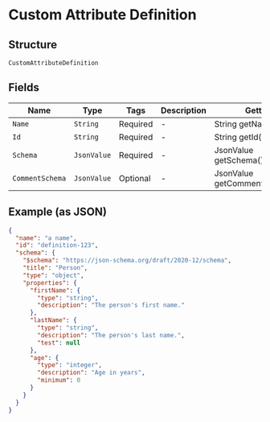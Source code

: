 
# Custom Attribute Definition

## Structure

`CustomAttributeDefinition`

## Fields

| Name | Type | Tags | Description | Getter | Setter |
|  --- | --- | --- | --- | --- | --- |
| `Name` | `String` | Required | - | String getName() | setName(String name) |
| `Id` | `String` | Required | - | String getId() | setId(String id) |
| `Schema` | `JsonValue` | Required | - | JsonValue getSchema() | setSchema(JsonValue schema) |
| `CommentSchema` | `JsonValue` | Optional | - | JsonValue getCommentSchema() | setCommentSchema(JsonValue commentSchema) |

## Example (as JSON)

```json
{
  "name": "a name",
  "id": "definition-123",
  "schema": {
    "$schema": "https://json-schema.org/draft/2020-12/schema",
    "title": "Person",
    "type": "object",
    "properties": {
      "firstName": {
        "type": "string",
        "description": "The person's first name."
      },
      "lastName": {
        "type": "string",
        "description": "The person's last name.",
        "test": null
      },
      "age": {
        "type": "integer",
        "description": "Age in years",
        "minimum": 0
      }
    }
  }
}
```


